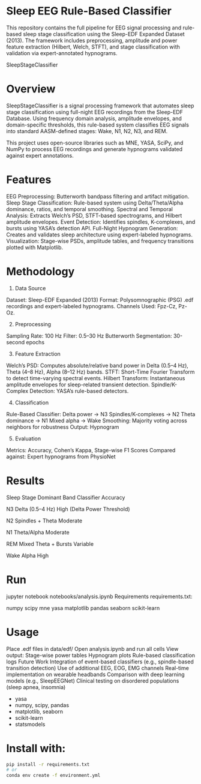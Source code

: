 
# Sleep EEG Rule-Based Classifier

This repository contains the full pipeline for EEG signal processing and rule-based sleep stage classification using the Sleep-EDF Expanded Dataset (2013). The framework includes preprocessing, amplitude and power feature extraction (Hilbert, Welch, STFT), and stage classification with validation via expert-annotated hypnograms.

SleepStageClassifier
# Overview

SleepStageClassifier is a signal processing framework that automates sleep stage classification using full-night EEG recordings from the Sleep-EDF Database. Using frequency domain analysis, amplitude envelopes, and domain-specific thresholds, this rule-based system classifies EEG signals into standard AASM-defined stages: Wake, N1, N2, N3, and REM.

This project uses open-source libraries such as MNE, YASA, SciPy, and NumPy to process EEG recordings and generate hypnograms validated against expert annotations.

# Features
EEG Preprocessing: Butterworth bandpass filtering and artifact mitigation.
Sleep Stage Classification: Rule-based system using Delta/Theta/Alpha dominance, ratios, and temporal smoothing.
Spectral and Temporal Analysis: Extracts Welch’s PSD, STFT-based spectrograms, and Hilbert amplitude envelopes.
Event Detection: Identifies spindles, K-complexes, and bursts using YASA’s detection API.
Full-Night Hypnogram Generation: Creates and validates sleep architecture using expert-labeled hypnograms.
Visualization: Stage-wise PSDs, amplitude tables, and frequency transitions plotted with Matplotlib.

# Methodology
1. Data Source

Dataset: Sleep-EDF Expanded (2013)
Format: Polysomnographic (PSG) .edf recordings and expert-labeled hypnograms.
Channels Used: Fpz-Cz, Pz-Oz.

2. Preprocessing

Sampling Rate: 100 Hz
Filter: 0.5–30 Hz Butterworth
Segmentation: 30-second epochs

3. Feature Extraction

Welch’s PSD: Computes absolute/relative band power in Delta (0.5–4 Hz), Theta (4–8 Hz), Alpha (8–12 Hz) bands.
STFT: Short-Time Fourier Transform to detect time-varying spectral events.
Hilbert Transform: Instantaneous amplitude envelopes for sleep-related transient detection.
Spindle/K-Complex Detection: YASA’s rule-based detectors.

4. Classification

Rule-Based Classifier:
Delta power → N3
Spindles/K-complexes → N2
Theta dominance → N1
Mixed alpha → Wake
Smoothing: Majority voting across neighbors for robustness
Output: Hypnogram

5. Evaluation

Metrics: Accuracy, Cohen’s Kappa, Stage-wise F1 Scores
Compared against: Expert hypnograms from PhysioNet
# Results
Sleep Stage	Dominant Band	Classifier Accuracy

N3	Delta (0.5–4 Hz)	High (Delta Power Threshold)

N2	Spindles + Theta	Moderate

N1	Theta/Alpha	Moderate

REM	Mixed Theta + Bursts	Variable

Wake	Alpha	High



# Run

jupyter notebook notebooks/analysis.ipynb
Requirements
requirements.txt:

numpy
scipy
mne
yasa
matplotlib
pandas
seaborn
scikit-learn
# Usage
Place .edf files in data/edf/
Open analysis.ipynb and run all cells
View output:
Stage-wise power tables
Hypnogram plots
Rule-based classification logs
Future Work
Integration of event-based classifiers (e.g., spindle-based transition detection)
Use of additional EEG, EOG, EMG channels
Real-time implementation on wearable headbands
Comparison with deep learning models (e.g., SleepEEGNet)
Clinical testing on disordered populations (sleep apnea, insomnia)
- yasa
- numpy, scipy, pandas
- matplotlib, seaborn
- scikit-learn
- statsmodels

# Install with:

```bash
pip install -r requirements.txt
# or
conda env create -f environment.yml

